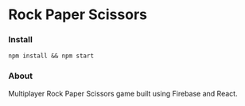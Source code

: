 # Rock Paper Scissors

### Install

```
npm install && npm start
```
### About

Multiplayer Rock Paper Scissors game built using Firebase and React.
